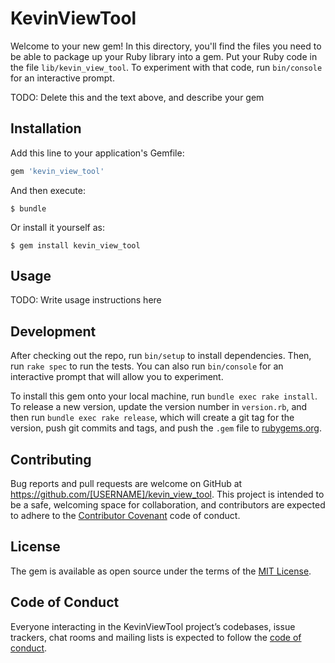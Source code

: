 # KevinViewTool

Welcome to your new gem! In this directory, you'll find the files you need to be able to package up your Ruby library into a gem. Put your Ruby code in the file `lib/kevin_view_tool`. To experiment with that code, run `bin/console` for an interactive prompt.

TODO: Delete this and the text above, and describe your gem

## Installation

Add this line to your application's Gemfile:

```ruby
gem 'kevin_view_tool'
```

And then execute:

    $ bundle

Or install it yourself as:

    $ gem install kevin_view_tool

## Usage

TODO: Write usage instructions here

## Development

After checking out the repo, run `bin/setup` to install dependencies. Then, run `rake spec` to run the tests. You can also run `bin/console` for an interactive prompt that will allow you to experiment.

To install this gem onto your local machine, run `bundle exec rake install`. To release a new version, update the version number in `version.rb`, and then run `bundle exec rake release`, which will create a git tag for the version, push git commits and tags, and push the `.gem` file to [rubygems.org](https://rubygems.org).

## Contributing

Bug reports and pull requests are welcome on GitHub at https://github.com/[USERNAME]/kevin_view_tool. This project is intended to be a safe, welcoming space for collaboration, and contributors are expected to adhere to the [Contributor Covenant](http://contributor-covenant.org) code of conduct.

## License

The gem is available as open source under the terms of the [MIT License](https://opensource.org/licenses/MIT).

## Code of Conduct

Everyone interacting in the KevinViewTool project’s codebases, issue trackers, chat rooms and mailing lists is expected to follow the [code of conduct](https://github.com/[USERNAME]/kevin_view_tool/blob/master/CODE_OF_CONDUCT.md).
